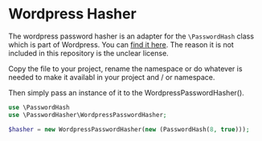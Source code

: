 # Wordpress Hasher

The wordpress password hasher is an adapter for the `\PasswordHash` class which is part of Wordpress. You can [find it here](https://github.com/WordPress/WordPress/blob/master/wp-includes/class-phpass.php). The reason it is not included in this repository is the unclear license.

Copy the file to your project, rename the namespace or do whatever is needed to make it availabl in your project and / or namespace.

Then simply pass an instance of it to the WordpressPasswordHasher().

```php
use \PasswordHash
use \PasswordHasher\WordpressPasswordHasher;

$hasher = new WordpressPasswordHasher(new (PasswordHash(8, true)));
```
